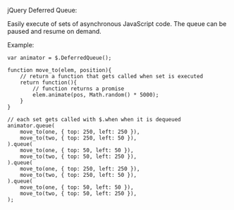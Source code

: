 jQuery Deferred Queue:

Easily execute of sets of asynchronous JavaScript code. The queue can be paused and resume on demand.

Example:

    var animator = $.DeferredQueue();
    
    function move_to(elem, position){
    	// return a function that gets called when set is executed
    	return function(){
    		// function returns a promise
    		elem.animate(pos, Math.random() * 5000);
    	}
    }
    
    // each set gets called with $.when when it is dequeued
    animator.queue(
    	move_to(one, { top: 250, left: 250 }),
    	move_to(two, { top: 250, left: 50 }),
    ).queue(
    	move_to(one, { top: 50, left: 50 }),
    	move_to(two, { top: 50, left: 250 }),
    ).queue(
    	move_to(one, { top: 250, left: 250 }),
    	move_to(two, { top: 250, left: 50 }),
    ).queue(
    	move_to(one, { top: 50, left: 50 }),
    	move_to(two, { top: 50, left: 250 }),
    );